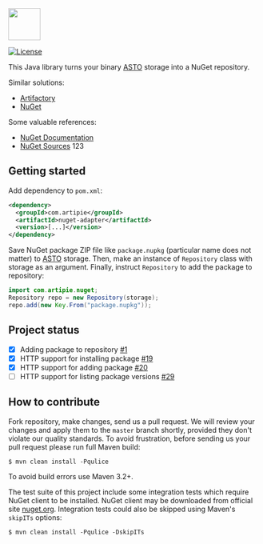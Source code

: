 <img src="https://www.artipie.com/logo.svg" width="64px" height="64px"/>

[![License](https://img.shields.io/badge/license-MIT-green.svg)](https://github.com/com.artipie/nuget-adapter/blob/master/LICENSE.txt)

This Java library turns your binary [ASTO](https://github.com/artipie/asto) 
storage into a NuGet repository.

Similar solutions:

  * [Artifactory](https://www.jfrog.com/confluence/display/RTF/NuGet+Repositories)
  * [NuGet](https://www.nuget.org/)

Some valuable references:

  * [NuGet Documentation](https://docs.microsoft.com/en-us/nuget/)
  * [NuGet Sources](https://github.com/NuGet)
123
## Getting started

Add dependency to `pom.xml`:

```xml
<dependency>
  <groupId>com.artipie</groupId>
  <artifactId>nuget-adapter</artifactId>
  <version>[...]</version>
</dependency>
```

Save NuGet package ZIP file like `package.nupkg` (particular name does not matter)
to [ASTO](https://github.com/artipie/asto) storage. 
Then, make an instance of `Repository` class with storage as an argument.
Finally, instruct `Repository` to add the package to repository:

```java
import com.artipie.nuget;
Repository repo = new Repository(storage);
repo.add(new Key.From("package.nupkg"));
```

## Project status

- [x] Adding package to repository [#1](https://github.com/artipie/nuget-adapter/issues/1)
- [x] HTTP support for installing package [#19](https://github.com/artipie/nuget-adapter/issues/19)
- [x] HTTP support for adding package [#20](https://github.com/artipie/nuget-adapter/issues/20)
- [ ] HTTP support for listing package versions [#29](https://github.com/artipie/nuget-adapter/issues/29)

## How to contribute

Fork repository, make changes, send us a pull request. We will review
your changes and apply them to the `master` branch shortly, provided
they don't violate our quality standards. To avoid frustration, before
sending us your pull request please run full Maven build:

```
$ mvn clean install -Pqulice
```

To avoid build errors use Maven 3.2+.

The test suite of this project include some integration tests which require NuGet client to be installed.
NuGet client may be downloaded from official site [nuget.org](https://www.nuget.org/downloads).
Integration tests could also be skipped using Maven's `skipITs` options:

```
$ mvn clean install -Pqulice -DskipITs
```
